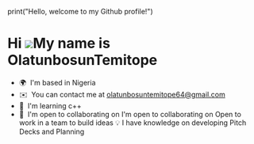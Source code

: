 print("Hello, welcome to my Github profile!")

Hi ![](https://user-images.githubusercontent.com/18350557/176309783-0785949b-9127-417c-8b55-ab5a4333674e.gif)My name is OlatunbosunTemitope
===========================================================================================================================================

*   🌍  I'm based in Nigeria
*   ✉️  You can contact me at [olatunbosuntemitope64@gmail.com](mailto:olatunbosuntemitope64@gmail.com)
*   🧠  I'm learning c++
*   🤝  I'm open to collaborating on I'm open to collaborating on Open to work in a team to build ideas 💡 I have knowledge on developing Pitch Decks and Planning
